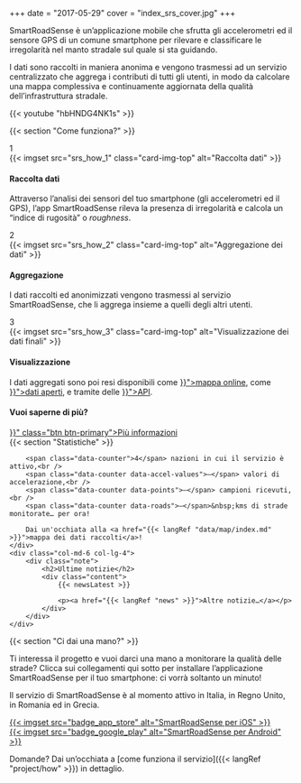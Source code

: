 +++
date = "2017-05-29"
cover = "index_srs_cover.jpg"
+++

SmartRoadSense è un’applicazione mobile che sfrutta gli accelerometri ed il sensore GPS di un comune smartphone per rilevare e classificare le irregolarità nel manto stradale sul quale si sta guidando.

I dati sono raccolti in maniera anonima e vengono trasmessi ad un servizio centralizzato che aggrega i contributi di tutti gli utenti, in modo da calcolare una mappa complessiva e continuamente aggiornata della qualità dell’infrastruttura stradale.

{{< youtube "hbHNDG4NK1s" >}}

{{< section "Come funziona?" >}}

<div class="row cards-sequence scroll-in">
    <div class="col-sm-6 col-lg-3">
        <div class="card trans-offset-1">
            <div class="card-counter">1</div>
            {{< imgset src="srs_how_1" class="card-img-top" alt="Raccolta dati" >}}
            <div class="card-body">
                <h4 class="card-title">Raccolta dati</h4>
                <p>Attraverso l’analisi dei sensori del tuo smartphone (gli accelerometri ed il GPS), l’app SmartRoadSense rileva la presenza di irregolarità e calcola un “indice di rugosità” o <i>roughness</i>.</p>
            </div>
        </div>
    </div>
    <div class="col-sm-6 col-lg-3">
        <div class="card trans-offset-2">
            <div class="card-counter">2</div>
            {{< imgset src="srs_how_2" class="card-img-top" alt="Aggregazione dei dati" >}}
            <div class="card-body">
                <h4 class="card-title">Aggregazione</h4>
                <p>I dati raccolti ed anonimizzati vengono trasmessi al servizio SmartRoadSense, che li aggrega insieme a quelli degli altri utenti.</p>
            </div>
        </div>
    </div>
    <div class="col-sm-6 col-lg-3">
        <div class="card trans-offset-3">
            <div class="card-counter">3</div>
            {{< imgset src="srs_how_3" class="card-img-top" alt="Visualizzazione dei dati finali" >}}
            <div class="card-body">
                <h4 class="card-title">Visualizzazione</h4>
                <p>I dati aggregati sono poi resi disponibili come <a href="{{< langRef "data/map/index.md" >}}">mappa online</a>, come <a href="{{< langRef "data/open-data/index.md" >}}">dati aperti</a>, e tramite delle <a href="{{< langRef "data/developers/index.md" >}}">API</a>.</p>
            </div>
        </div>
    </div>
    <div class="col-sm-6 col-lg-3 align-self-center">
        <div class="not-card text-center trans-offset-4">
            <h4>Vuoi saperne di più?</h4>
            <a href="{{< langRef "project/about/index.md" >}}" class="btn btn-primary">Più informazioni</a>
        </div>
    </div>
</div>

<div class="row">
    <div class="col-md-6 col-lg-8">
        {{< section "Statistiche" >}}

        <span class="data-counter">4</span> nazioni in cui il servizio è attivo,<br />
        <span class="data-counter data-accel-values">—</span> valori di accelerazione,<br />
        <span class="data-counter data-points">—</span> campioni ricevuti,<br />
        <span class="data-counter data-roads">—</span>&nbsp;kms di strade monitorate… per ora!

        Dai un'occhiata alla <a href="{{< langRef "data/map/index.md" >}}">mappa dei dati raccolti</a>!
    </div>
    <div class="col-md-6 col-lg-4">
        <div class="note">
            <h2>Ultime notizie</h2>
            <div class="content">
                {{< newsLatest >}}

                <p><a href="{{< langRef "news" >}}">Altre notizie…</a></p>
            </div>
        </div>
    </div>
</div>

{{< section "Ci dai una mano?" >}}

Ti interessa il progetto e vuoi darci una mano a monitorare la qualità delle strade?
Clicca sui collegamenti qui sotto per installare l’applicazione SmartRoadSense per il tuo smartphone: ci vorrà soltanto un minuto!

Il servizio di SmartRoadSense è al momento attivo in Italia, in Regno Unito, in Romania ed in Grecia.

<div class="row align-items-center justify-content-center">
    <div class="col-6 col-lg-4 badge">
        <a href="https://itunes.apple.com/app/id1063716780">
            {{< imgset src="badge_app_store" alt="SmartRoadSense per iOS" >}}
        </a>
    </div>
    <div class="col-6 col-lg-4 badge">
        <a href="https://play.google.com/store/apps/details?id=it.uniurb.smartroadsense">
            {{< imgset src="badge_google_play" alt="SmartRoadSense per Android" >}}
        </a>
    </div>
</div>

Domande? Dai un’occhiata a [come funziona il servizio]({{< langRef "project/how" >}}) in dettaglio.
